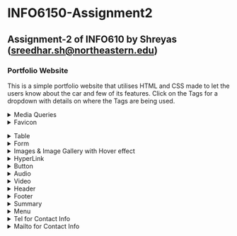 # INFO6150-Assignment2
## Assignment-2 of INFO610 by Shreyas (sreedhar.sh@northeastern.edu)
### Portfolio  Website
This is a simple portfolio website that utilises HTML and CSS made to let the users know about the car and few of its features. Click on the Tags for a dropdown with details on where the Tags are being used. 
<details>
 <summary> Media Queries </summary> 

  ![](./images/readme-images/readme_MediaQproof.png)
   </br>
   A abstract view of the media Queries that are being used to make the site responsive, [style.css](./styles.css) contains more info on it.
</details>

<details>
 <summary> Favicon </summary> 

  ![](./images/readme-images/readme_Favproof.png)
   </br> 
My Animoji as a favicon </details>
<details>
 <summary> Table </summary> 
  
  ![](./images/readme-images/readme_TableProof.png)
   </br>
   Utilised the Table tag to talk about the Specs and Features of the Car. Used border-collapse: collapse; to allow adjacent tabs to share borders. 
</details>
<details>
 <summary> Form </summary> 
  
  ![](./images/readme-images/readme_FormProof.png)
  </br>
  In the [contact-me.html](./contact-me.html) Page, Used form to collect the Data from the User.
</details>
<details>
 <summary> Images & Image Gallery with Hover effect </summary> 
  
  ![](./images/readme-images/readme_ImageProof.png)
  </br> 
  Utilised the certtifcation section to show my certifications in an image gallery
</details>
<details>
 <summary> HyperLink </summary> 
  
  ![](./images/readme-images/readme_HyperlinkProof.png)
  </br>
  Utilised multple Hyperlinks throughout the side, this example allows the user to go to resume or design portfolo etc.
</details>
<details>
 <summary> Button </summary> 
  
  ![](./images/readme-images/readme_HyperlinkProof.png)
  </br>
  Added buttons and gave a specific height and width to it, so all other buttons on the site remains consistent. Added button:hover to the element, so once the user hovers, the color changes from off-white(Azure)
</details>
<details>
 <summary> Audio </summary> 
  
  ![](./images/readme-images/readme_AudioProof.png)
  </br>
  Text-to-speech audio for accessibility  
</details>
<details>
 <summary> Video </summary> 
  
  ![](./images/readme-images/readme_VideoProof.png)
  </br> 
  Used this video to the last biggest event i organised.
</details>
<details>
 <summary> Header </summary> 
  
  ![](./images/readme-images/readme_HeaderProof.png)
  </br> Header element includes a simple Namaste
</details>
<details>
 <summary> Footer </summary> 
  
  ![](./images/readme-images/readme_FooterProof.png)
  </br>
  Added a gradient to footer and my basic details to it. 
</details>
<details>
 <summary> Summary </summary> 
  
  ![](./images/readme-images/readme_FooterProof.png)
  </br>
  Used the summary tag to hide the prices of the car utill the user clicks on it to reveal the pricing. 
</details>
<details>
 <summary> Menu </summary> 
  
  ![](./images/readme-images/readme_MenuProof.png)
  Used the Menu tag to list out the Available models in the Enquire Page. Added the Horizonatal menu(Navbar) in the home page as well.
</details>
<details>
 <summary> Tel for Contact Info </summary> 
  
  ![](./images/readme-images/readme_FooterProof.png)
  </br>
  Used my number in the button that enalbles the user to call incase they want more details. 
</details>
<details>
 <summary> Mailto for Contact Info </summary> 
  
  ![](./images/readme-images/readme_FooterProof.png)
  </br> Used my email ID in a button that enables the user to email incase they want more details 
</details>


